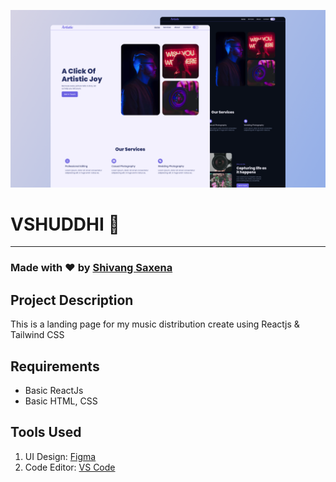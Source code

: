 ![](./readmeImg/banner.png)

# VSHUDDHI 📸

---

### Made with ❤️ by [Shivang Saxena](https://www.instagram.com/v_shuddhi/)

## Project Description

This is a landing page for my music distribution create using Reactjs & Tailwind CSS

## Requirements

- Basic ReactJs
- Basic HTML, CSS

## Tools Used

1. UI Design: [Figma](https://www.figma.com/)
1. Code Editor: [VS Code](https://code.visualstudio.com/)
